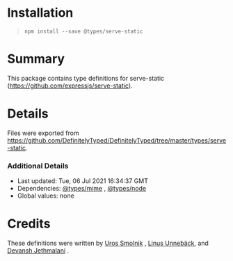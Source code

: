 # Installation

> `npm install --save @types/serve-static`

# Summary

This package contains type definitions for serve-static (https://github.com/expressjs/serve-static).

# Details

Files were exported
from https://github.com/DefinitelyTyped/DefinitelyTyped/tree/master/types/serve-static.

### Additional Details

* Last updated: Tue, 06 Jul 2021 16:34:37 GMT
* Dependencies: [@types/mime](https://npmjs.com/package/@types/mime)
  , [@types/node](https://npmjs.com/package/@types/node)
* Global values: none

# Credits

These definitions were written by [Uros Smolnik](https://github.com/urossmolnik)
, [Linus Unnebäck](https://github.com/LinusU), and [Devansh Jethmalani](https://github.com/devanshj)
.
